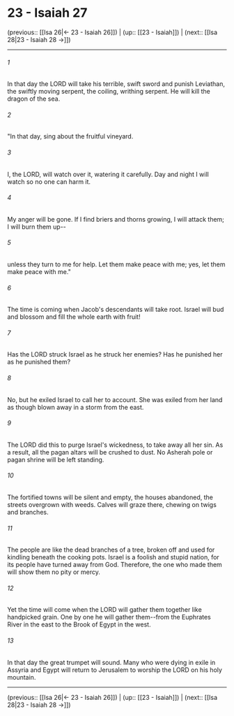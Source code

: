 # 23 - Isaiah 27

(previous:: [[Isa 26|← 23 - Isaiah 26]]) | (up:: [[23 - Isaiah]]) | (next:: [[Isa 28|23 - Isaiah 28 →]])

***


###### 1 
In that day the LORD will take his terrible, swift sword and punish Leviathan, the swiftly moving serpent, the coiling, writhing serpent. He will kill the dragon of the sea. 

###### 2 
"In that day, sing about the fruitful vineyard. 

###### 3 
I, the LORD, will watch over it, watering it carefully. Day and night I will watch so no one can harm it. 

###### 4 
My anger will be gone. If I find briers and thorns growing, I will attack them; I will burn them up-- 

###### 5 
unless they turn to me for help. Let them make peace with me; yes, let them make peace with me." 

###### 6 
The time is coming when Jacob's descendants will take root. Israel will bud and blossom and fill the whole earth with fruit! 

###### 7 
Has the LORD struck Israel as he struck her enemies? Has he punished her as he punished them? 

###### 8 
No, but he exiled Israel to call her to account. She was exiled from her land as though blown away in a storm from the east. 

###### 9 
The LORD did this to purge Israel's wickedness, to take away all her sin. As a result, all the pagan altars will be crushed to dust. No Asherah pole or pagan shrine will be left standing. 

###### 10 
The fortified towns will be silent and empty, the houses abandoned, the streets overgrown with weeds. Calves will graze there, chewing on twigs and branches. 

###### 11 
The people are like the dead branches of a tree, broken off and used for kindling beneath the cooking pots. Israel is a foolish and stupid nation, for its people have turned away from God. Therefore, the one who made them will show them no pity or mercy. 

###### 12 
Yet the time will come when the LORD will gather them together like handpicked grain. One by one he will gather them--from the Euphrates River in the east to the Brook of Egypt in the west. 

###### 13 
In that day the great trumpet will sound. Many who were dying in exile in Assyria and Egypt will return to Jerusalem to worship the LORD on his holy mountain.

***

(previous:: [[Isa 26|← 23 - Isaiah 26]]) | (up:: [[23 - Isaiah]]) | (next:: [[Isa 28|23 - Isaiah 28 →]])
